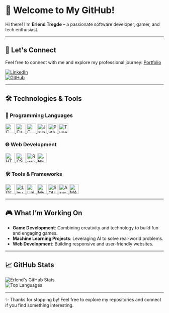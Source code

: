 # 🌟 Welcome to My GitHub!  

Hi there! I'm **Erlend Tregde** – a passionate software developer, gamer, and tech enthusiast.

---

## 🔗 Let's Connect  

Feel free to connect with me and explore my professional journey: 
[Portfolio](https://erlendtregde.github.io/PortfolioGithubPages/)

[![LinkedIn](https://img.shields.io/badge/-LinkedIn-blue?style=for-the-badge&logo=linkedin&logoColor=white)](https://www.linkedin.com/in/erlend-tregde-0a85ba24a/)  
[![GitHub](https://img.shields.io/badge/-GitHub-black?style=for-the-badge&logo=github&logoColor=white)](https://github.com/ErlendTregde)  

---

## 🛠️ Technologies & Tools  

### 🚀 Programming Languages  
<a href="https://en.wikipedia.org/wiki/C_(programming_language)" target="_blank">
  <img src="https://cdn.jsdelivr.net/gh/devicons/devicon/icons/c/c-original.svg" alt="C" width="30" height="30"/>
</a>  
<a href="https://en.wikipedia.org/wiki/C%2B%2B" target="_blank">
  <img src="https://cdn.jsdelivr.net/gh/devicons/devicon/icons/cplusplus/cplusplus-original.svg" alt="C++" width="30" height="30"/>
</a>  
<a href="https://www.w3.org/html/" target="_blank"> 
  <img src="https://cdn.jsdelivr.net/gh/devicons/devicon/icons/csharp/csharp-original.svg" alt="C Sharp" width="30" height="30"/>
</a>  
<a href="https://en.wikipedia.org/wiki/JavaScript" target="_blank">
  <img src="https://cdn.jsdelivr.net/gh/devicons/devicon/icons/javascript/javascript-original.svg" alt="JavaScript" width="30" height="30"/>
</a>  
<a href="https://www.python.org/" target="_blank">
  <img src="https://cdn.jsdelivr.net/gh/devicons/devicon/icons/python/python-original.svg" alt="Python" width="30" height="30"/>
</a>  
<a href="https://en.wikipedia.org/wiki/TypeScript" target="_blank">
  <img src="https://cdn.jsdelivr.net/gh/devicons/devicon/icons/typescript/typescript-original.svg" alt="TypeScript" width="30" height="30"/>
</a>  

### 🌐 Web Development  
<a href="https://en.wikipedia.org/wiki/HTML" target="_blank">
  <img src="https://cdn.jsdelivr.net/gh/devicons/devicon/icons/html5/html5-original.svg" alt="HTML5" width="30" height="30"/>
</a>  
<a href="https://en.wikipedia.org/wiki/Cascading_Style_Sheets" target="_blank">
  <img src="https://cdn.jsdelivr.net/gh/devicons/devicon/icons/css3/css3-original.svg" alt="CSS3" width="30" height="30"/>
</a>  
<a href="https://reactjs.org/" target="_blank">
  <img src="https://cdn.jsdelivr.net/gh/devicons/devicon/icons/react/react-original.svg" alt="React" width="30" height="30"/>
</a>  
<a href="https://dotnet.microsoft.com/" target="_blank">
  <img src="https://cdn.jsdelivr.net/gh/devicons/devicon/icons/dot-net/dot-net-original.svg" alt=".NET" width="30" height="30"/>
</a>  

### 🛠 Tools & Frameworks  
<a href="https://git-scm.com/" target="_blank">
  <img src="https://cdn.jsdelivr.net/gh/devicons/devicon/icons/git/git-original.svg" alt="Git" width="30" height="30"/>
</a>  
<a href="https://www.linux.org/" target="_blank">
  <img src="https://cdn.jsdelivr.net/gh/devicons/devicon/icons/linux/linux-original.svg" alt="Linux" width="30" height="30"/>
</a>  
<a href="https://unity.com/" target="_blank">
  <img src="https://cdn.jsdelivr.net/gh/devicons/devicon/icons/unity/unity-original.svg" alt="Unity" width="30" height="30"/>
</a>  
<a href="https://www.mysql.com/" target="_blank">
  <img src="https://cdn.jsdelivr.net/gh/devicons/devicon/icons/mysql/mysql-original.svg" alt="MySQL" width="30" height="30"/>
</a>  
<a href="https://www.sqlite.org/index.html" target="_blank">
  <img src="https://cdn.jsdelivr.net/gh/devicons/devicon/icons/sqlite/sqlite-original.svg" alt="SQLite" width="30" height="30"/>
</a>  
<a href="https://azure.microsoft.com/" target="_blank">
  <img src="https://cdn.jsdelivr.net/gh/devicons/devicon/icons/azure/azure-original.svg" alt="Azure" width="30" height="30"/>
</a>  
<a href="https://www.mathworks.com/products/matlab.html" target="_blank">
  <img src="https://cdn.jsdelivr.net/gh/devicons/devicon/icons/matlab/matlab-original.svg" alt="MATLAB" width="30" height="30"/>
</a>  

---

## 🎮 What I’m Working On  

- **Game Development**: Combining creativity and technology to build fun and engaging games.  
- **Machine Learning Projects**: Leveraging AI to solve real-world problems.  
- **Web Development**: Building responsive and user-friendly websites.  

---

## 📈 GitHub Stats  

![Erlend's GitHub Stats](https://github-readme-stats.vercel.app/api?username=ErlendTregde&show_icons=true&theme=radical)  
![Top Languages](https://github-readme-stats.vercel.app/api/top-langs/?username=ErlendTregde&layout=compact&theme=radical)  

---

✨ Thanks for stopping by! Feel free to explore my repositories and connect if you find something interesting.
